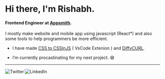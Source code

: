 

# Hi there, I'm Rishabh. 
#### Frontend Engineer at [Appsmith](https://github.com/appsmithorg/appsmith).

I mostly make website and mobile app using javascript (React*) and also some tools to help programmers be more efficient.

- I have made [CSS to CSSInJS](https://github.com/Rishabh-Rathod/css-to-js) ( VsCode Extenion ) and [DiffyCURL](https://rishabh-rathod.github.io/DiffyCurl/).

- I’m currently procastinating for my next project. 😅

<hr />

[<img align="left" alt="Twitter" src="https://img.shields.io/twitter/url?label=My%20Tweets&style=social&url=https%3A%2F%2Ftwitter.com%2FRathodris" />](https://twitter.com/Rathodris)
[<img align="left" alt="LinkedIn" src="https://img.shields.io/badge/Linkedin-Profile-brightgreen" />](https://www.linkedin.com/in/Rathodris/)
